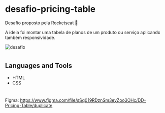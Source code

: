 # desafio-pricing-table
Desafio proposto pela Rocketseat 💚

A ideia foi montar uma tabela de planos de um produto ou serviço aplicando também responsividade.

![desafio](https://user-images.githubusercontent.com/50672568/211411455-f5261df6-5386-4ec6-b38c-15c97d5cdd95.png)

#

## Languages and Tools

- HTML
- CSS

#

Figma: https://www.figma.com/file/sSq019RDznSm3eyZoo3OHc/DD-Pricing-Table/duplicate


